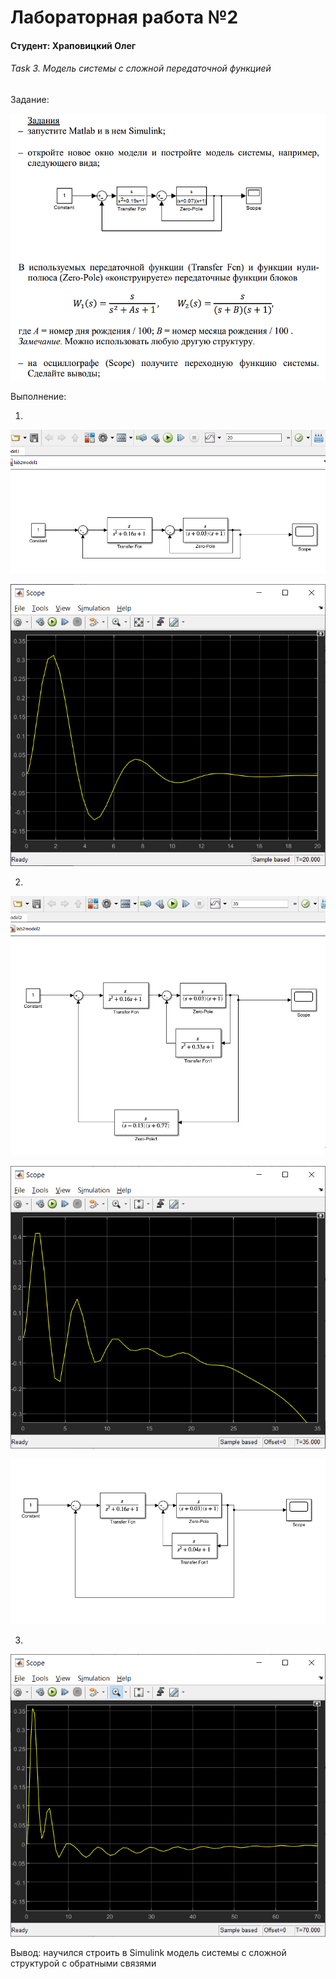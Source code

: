 # Лабораторная работа №2

#### Студент: Храповицкий Олег

###### Task 3. Модель системы с сложной передаточной функцией
Задание:

<p align="center">
    <img src="images/01.png" >
</p>

Выполнение:

1)

<p align="center">
    <img src="images/02.png" >
</p>

<p align="center">
    <img src="images/03.png" >
</p>

2)

<p align="center">
    <img src="images/04.png" >
</p>

<p align="center">
    <img src="images/05.png" >
</p>

<p align="center">
    <img src="images/06.png" >
</p>

3)

<p align="center">
    <img src="images/07.png" >
</p>

Вывод: научился строить в Simulink модель системы с сложной структурой с
обратными связями
